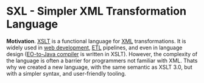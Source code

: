 # SXL - Simpler XML Transformation Language

**Motivation**. [XSLT] is a functional language for [XML] transformations. It
is widely used in [web development][XML-in-Browser], [ETL] pipelines, and even
in language design ([EO-to-Java compiler][EO] is written in XSLT). However, the
complexity of the language is often a barrier for programmers not familiar with
XML. Thats why we created a new language, with the same semantic as XSLT 3.0,
but with a simpler syntax, and user-friendly tooling.

[XSLT]: https://en.wikipedia.org/wiki/XSLT
[XML]: https://en.wikipedia.org/wiki/XML
[ETL]: https://en.wikipedia.org/wiki/Extract,_transform,_load
[EO]: https://github.com/objectioanary/eo
[XML-in-Browser]: https://www.yegor256.com/2014/06/25/xml-and-xslt-in-browser.html

